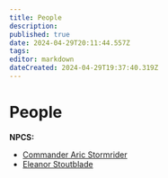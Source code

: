 ```yaml
---
title: People
description: 
published: true
date: 2024-04-29T20:11:44.557Z
tags: 
editor: markdown
dateCreated: 2024-04-29T19:37:40.319Z
---
```


# People

**NPCS:**
  - [Commander Aric Stormrider](/People/CommanderAricStormrider)
  - [Eleanor Stoutblade](/People/EleanorStoutblade)